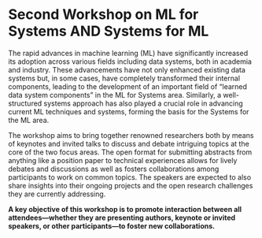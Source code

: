 # Second Workshop on ML for Systems AND Systems for ML 

The rapid advances in machine learning (ML) have significantly increased its adoption across various fields including data systems, both in academia and industry. These advancements have not only enhanced existing data systems but, in some cases, have completely transformed their internal components, leading to the development of an important field of “learned data system components” in the ML for Systems area. Similarly, a well-structured systems approach has also played a crucial role in advancing current ML techniques and systems, forming the basis for the Systems for the ML area.

The workshop aims to bring together renowned researchers both by means of keynotes and invited talks to discuss and debate intriguing topics at the core of the two focus areas. The open format for submitting abstracts from anything like a position paper to technical experiences allows for lively debates and discussions as well as fosters collaborations among participants to work on common topics. The speakers are expected to also share insights into their ongoing projects and the open research challenges they are currently addressing. 

**A key objective of this workshop is to promote interaction between all attendees—whether they are presenting authors, keynote or invited speakers, or other participants—to foster new collaborations.**
